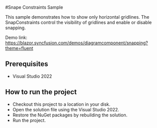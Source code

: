 #Snape Constraints Sample

This sample demonstrates how to show only horizontal gridlines. The SnapConstraints control the visibility of gridlines and enable or disable snapping.

Demo link:
https://blazor.syncfusion.com/demos/diagramcomponent/snapping?theme=fluent


## Prerequisites

* Visual Studio 2022

## How to run the project

* Checkout this project to a location in your disk.
* Open the solution file using the Visual Studio 2022.
* Restore the NuGet packages by rebuilding the solution.
* Run the project.
